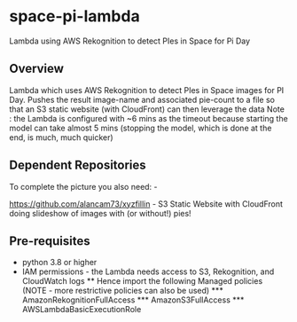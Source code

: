 # space-pi-lambda
Lambda using AWS Rekognition to detect PIes in Space for Pi Day


## Overview
Lambda which uses AWS Rekognition to detect PIes in Space images for PI Day.
Pushes the result image-name and associated pie-count to a file
so that an S3 static website (with CloudFront) can then leverage the data
Note : the Lambda is configured with ~6 mins as the timeout because starting 
the model can take almost 5 mins (stopping the model, which is done at the end,
is much, much quicker)


## Dependent Repositories
To complete the picture you also need: -

https://github.com/alancam73/xyzfillin - S3 Static Website with CloudFront doing slideshow of images with (or without!) pies!


## Pre-requisites
* python 3.8 or higher
* IAM permissions - the Lambda needs access to S3, Rekognition, and CloudWatch logs
** Hence import the following Managed policies (NOTE - more restrictive policies can also be used)
*** AmazonRekognitionFullAccess
*** AmazonS3FullAccess
*** AWSLambdaBasicExecutionRole

